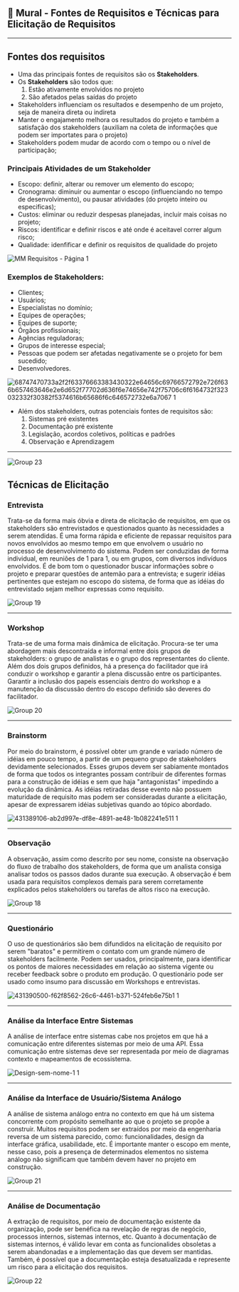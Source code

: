 ## 🎯 Mural - Fontes de Requisitos e Técnicas para Elicitação de Requisitos
---
## Fontes dos requisitos
- Uma das principais fontes de requisitos são os **Stakeholders**.
- Os **Stakeholders** são todos que:
  1. Estão ativamente envolvidos no projeto
  2. São afetados pelas saídas do projeto
- Stakeholders influenciam os resultados e desempenho de um projeto, seja de maneira direta ou indireta
- Manter o engajamento melhora os resultados do projeto e também a satisfação dos stakeholders (auxiliam na coleta de informações que podem ser importates para o projeto)
- Stakeholders podem mudar de acordo com o tempo ou o nível de participação;

### **Principais Atividades de um Stakeholder**
  - Escopo: definir, alterar ou remover um elemento do escopo;
  - Cronograma: diminuir ou aumentar o escopo (influenciando no tempo de desenvolvimento), ou pausar atividades (do projeto inteiro ou especificas);
  - Custos: eliminar ou reduzir despesas planejadas, incluir mais coisas no projeto;
  - Riscos: identificar e definir riscos e até onde é aceitavel correr algum risco;
  - Qualidade: idenfificar e definir os requisitos de qualidade do projeto
    
![MM Requisitos - Página 1](https://github.com/user-attachments/assets/2f988ed2-05cc-4a2f-af47-780230237d08)


### **Exemplos de Stakeholders:**
  - Clientes;
  - Usuários;
  - Especialistas no domínio;
  - Equipes de operações;
  - Equipes de suporte;
  - Órgãos profissionais;
  - Agências reguladoras;
  - Grupos de interesse especial;
  - Pessoas que podem ser afetadas negativamente se o projeto for bem sucedido;
  - Desenvolvedores.
  
![68747470733a2f2f63376663383430322e64656c69766572792e726f636b657463646e2e6d652f77702d636f6e74656e742f75706c6f6164732f323032332f30382f5374616b65686f6c646572732e6a7067 1](https://github.com/user-attachments/assets/cfa235da-511f-4c29-826b-4b289274f36f)

- Além dos stakeholders, outras potenciais fontes de requisitos são:
  1. Sistemas pré existentes
  2. Documentação pré existente
  3. Legislação, acordos coletivos, políticas e padrões
  4. Observação e Aprendizagem
 ---
![Group 23](https://github.com/user-attachments/assets/fddaba77-d015-4124-a934-2e56b26eede7)
 
## Técnicas de Elicitação
### Entrevista
Trata-se da forma mais óbvia e direta de elicitação de requisitos, em que os stakeholders são entrevistados e questionados quanto às necessidades a serem atendidas. É uma forma rápida e eficiente de repassar requisitos para novos envolvidos ao mesmo tempo em que envolvem o usuário no processo de desenvolvimento do sistema. Podem ser conduzidas de forma individual, em reuniões de 1 para 1, ou em grupos, com diversos indivíduos envolvidos. É de bom tom o questionador buscar informações sobre o projeto e preparar questões de antemão para a entrevista; e sugerir idéias pertinentes que estejam no escopo do sistema, de forma que as idéias do entrevistado sejam melhor expressas como requisito.

 ![Group 19](https://github.com/user-attachments/assets/a6847222-4081-427c-be39-33733152ae1c)

---
### Workshop
Trata-se de uma forma mais dinâmica de elicitação. Procura-se ter uma abordagem mais descontraída e informal entre dois grupos de stakeholders: o grupo de analistas e o grupo dos representantes do cliente. Além dos dois grupos definidos, há a presença do facilitador que irá conduzir o workshop e garantir a plena discussão entre os participantes. Garantir a inclusão dos papeis essenciais dentro do workshop e a manutenção da discussão dentro do escopo definido são deveres do facilitador.
 
![Group 20](https://github.com/user-attachments/assets/0714dd2e-5305-42dc-84ce-841e9eca9a10)


---
### Brainstorm
Por meio do brainstorm, é possível obter um grande e variado número de idéias em pouco tempo, a partir de um pequeno grupo de stakeholders devidamente selecionados. Esses grupos devem ser sabiamente montados de forma que todos os integrantes possam contribuir de diferentes formas para a construção de idéias e sem que haja "antagonistas" impedindo a evolução da dinâmica. As idéias retiradas desse evento não possuem maturidade de requisito mas podem ser consideradas durante a elicitação, apesar de expressarem idéias subjetivas quando ao tópico abordado.

![431389106-ab2d997e-df8e-4891-ae48-1b082241e511 1](https://github.com/user-attachments/assets/8aca59ff-6330-47c2-85d2-291e2b67ad19)


---
### Observação
A observação, assim como descrito por seu nome, consiste na observação do fluxo de trabalho dos stakeholders, de forma que um analista consiga analisar todos os passos dados durante sua execução. A observação é bem usada para requisitos complexos demais para serem corretamente explicados pelos stakeholders ou tarefas de altos risco na execução.

![Group 18](https://github.com/user-attachments/assets/e7aa6bb2-86f7-4356-aacd-d6dbc502168b)

 
---
### Questionário
O uso de questionários são bem difundidos na elicitação de requisito por serem "baratos" e permitirem o contato com um grande número de stakeholders facilmente. Podem ser usados, principalmente, para identificar os pontos de maiores necessidades em relação ao sistema vigente ou receber feedback sobre o produto em produção. O questionário pode ser usado como insumo para discussão em Workshops e entrevistas.

![431390500-f62f8562-26c6-4461-b371-524feb6e75b1 1](https://github.com/user-attachments/assets/51abe7c0-1f96-4261-b733-d576f84fb043)

 
---
### Análise da Interface Entre Sistemas
A análise de interface entre sistemas cabe nos projetos em que há a comunicação entre diferentes sistemas por meio de uma API. Essa comunicação entre sistemas deve ser representada por meio de diagramas contexto e mapeamentos de ecossistema.

![Design-sem-nome-1 1](https://github.com/user-attachments/assets/c2286fab-910d-4141-9bca-e9d6aba39969)

 
---
### Análise da Interface de Usuário/Sistema Análogo
A análise de sistema análogo entra no contexto em que há um sistema concorrente com propósito semelhante ao que o projeto se propõe a construir. Muitos requisitos podem ser extraídos por meio da engenharia reversa de um sistema parecido, como: funcionalidades, design da interface gráfica, usabilidade, etc. É importante manter o escopo em mente, nesse caso, pois a presença de determinados elementos no sistema análogo não significam que também devem haver no projeto em construção.

 ![Group 21](https://github.com/user-attachments/assets/7df9d240-adc6-44a0-b9e7-78b352dc2e16)

---
### Análise de Documentação
A extração de requisitos, por meio de documentação existente da organização, pode ser benéfica na revelação de regras de negócio, processos internos, sistemas internos, etc. Quanto à documentação de sistemas internos, é válido levar em conta as funcionalides obsoletas a serem abandonadas e a implementação das que devem ser mantidas. Também, é possível que a documentação esteja desatualizada e represente um risco para a elicitação dos requisitos.

![Group 22](https://github.com/user-attachments/assets/f4b29c40-443e-4272-884a-23a965e50c59)





